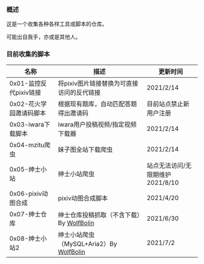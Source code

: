 ### 概述

这是一个收集各种各样工具或脚本的仓库。

可能出自我手，亦或是其他人。



### 目前收集的脚本

| 名称                    | 描述                                                         | 更新时间                               |
| ----------------------- | ------------------------------------------------------------ | -------------------------------------- |
| 0x01-监控反代pixiv链接  | 将pixiv图片链接替换为可直接访问的反代链接                    | 2021/2/14                              |
| 0x02-花火学园邀请码脚本 | 根据现有题库，自动匹配答题得出邀请码                         | 目前站点禁止新用户注册                 |
| 0x03-iwara下载脚本      | iwara用户投稿视频/指定视频下载器                             | 2021/2/14                              |
| 0x04-mzitu爬虫          | 妹子图全站下载爬虫                                           | 2021/2/14                              |
| 0x05-绅士小站           | 绅士小站爬虫                                                 | 站点无法访问/无限期维护<br />2021/8/10 |
| 0x06-pixiv动图合成      | pixiv动图合成脚本                                            | 2021/4/20                              |
| 0x07-绅士仓库           | 绅士仓库投稿抓取（不含下载）By [WolfBolin](https://github.com/wolfbolin) | 2021/6/30                              |
| 0x08-绅士小站2          | 绅士小站爬虫（MySQL+Aria2）By [WolfBolin](https://github.com/wolfbolin) | 2021/7/2                               |

